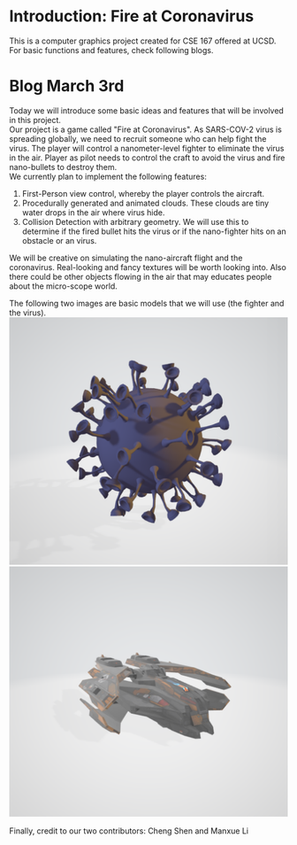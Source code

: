 # Introduction: Fire at Coronavirus
This is a computer graphics project created for CSE 167 offered at UCSD. For basic functions and features, check following blogs.

# Blog March 3rd
Today we will introduce some basic ideas and features that will be involved in this project. \
Our project is a game called "Fire at Coronavirus". As SARS-COV-2 virus is spreading globally, we need to recruit someone who can help fight the virus. The player will control a nanometer-level fighter to eliminate the virus in the air. Player as pilot needs to control the craft to avoid the virus and fire nano-bullets to destroy them.\
We currently plan to implement the following features:
1. First-Person view control, whereby the player controls the aircraft.
2. Procedurally generated and animated clouds. These clouds are tiny water drops in the air where virus hide.
3. Collision Detection with arbitrary geometry. We will use this to determine if the fired bullet hits the virus or if the nano-fighter hits on an obstacle or an virus.

We will be creative on simulating the nano-aircraft flight and the coronavirus. Real-looking and fancy textures will be worth looking into. Also there could be other objects flowing in the air that may educates people about the micro-scope world.

The following two images are basic models that we will use (the fighter and the virus).
![Image of Virus](./Pictures/virus_screenshot.PNG)
![Image of Virus](./Pictures/fighter_screenshot.PNG)

Finally, credit to our two contributors: Cheng Shen and Manxue Li